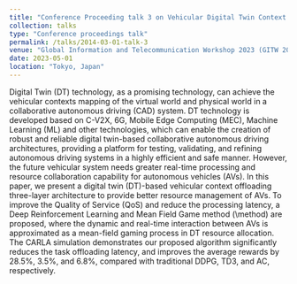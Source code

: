 ```yaml
---
title: "Conference Proceeding talk 3 on Vehicular Digital Twin Context Offloading with Reinforcement Learning and Mean Field Game"
collection: talks
type: "Conference proceedings talk"
permalink: /talks/2014-03-01-talk-3
venue: "Global Information and Telecommunication Workshop 2023 (GITW 2023)"
date: 2023-05-01
location: "Tokyo, Japan"
---
```


Digital Twin (DT) technology, as a promising technology, can achieve the vehicular contexts mapping of the virtual world and physical world in a collaborative autonomous driving (CAD) system.
DT technology is developed based on C-V2X, 6G, Mobile Edge Computing (MEC), Machine Learning (ML) and other technologies, which can enable the creation of robust and reliable digital twin-based collaborative autonomous driving architectures, providing a platform for testing, validating, and refining autonomous driving systems in a highly efficient and safe manner.
However, the future vehicular system needs greater real-time processing and resource collaboration capability for autonomous vehicles (AVs). In this paper, we present a digital twin (DT)-based vehicular context offloading three-layer architecture to provide better resource management of AVs. 
To improve the Quality of Service (QoS) and reduce the processing latency, a Deep Reinforcement Learning and Mean Field Game method (\method) are proposed, where the dynamic and real-time interaction between AVs is approximated as a mean-field gaming process in DT resource allocation. The CARLA simulation demonstrates our proposed algorithm significantly reduces the task offloading latency, and improves the average rewards by 28.5\%, 3.5\%, and 6.8\%, compared with traditional DDPG, TD3, and AC, respectively.
